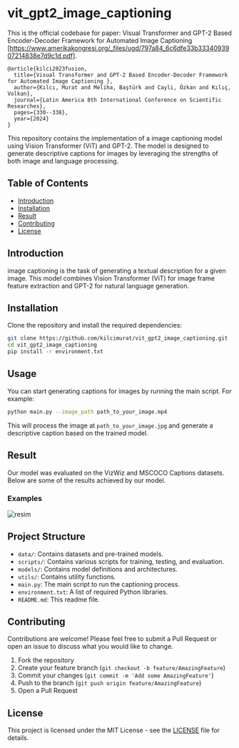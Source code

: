 # vit_gpt2_image_captioning

This is the official codebase for paper: Visual Transformer and GPT-2 Based Encoder-Decoder Framework for Automated Image Captioning [https://www.amerikakongresi.org/_files/ugd/797a84_6c6dfe33b3334093907214838e7d9c1d.pdf].


```
@article{kilci2023fusion,
  title={Visual Transformer and GPT-2 Based Encoder-Decoder Framework for Automated Image Captioning },
  author={Kılcı, Murat and Meliha, Baştürk and Cayli, Özkan and Kılıç, Volkan},
  journal={Latin America 8th International Conference on Scientific Researches},
  pages={330--338},
  year={2024}
}
```

This repository contains the implementation of a image captioning model using Vision Transformer (ViT) and GPT-2. The model is designed to generate descriptive captions for images by leveraging the strengths of both image and language processing.

## Table of Contents
- [Introduction](#introduction)
- [Installation](#installation)
- [Result](#result)
- [Contributing](#contributing)
- [License](#license)

## Introduction

image captioning is the task of generating a textual description for a given image. This model combines Vision Transformer (ViT) for image frame feature extraction and GPT-2 for natural language generation.

## Installation

Clone the repository and install the required dependencies:

```bash
git clone https://github.com/kilcimurat/vit_gpt2_image_captioning.git
cd vit_gpt2_image_captioning
pip install -r environment.txt
 ```

## Usage

You can start generating captions for images by running the main script. For example:

```bash
python main.py --image_path path_to_your_image.mp4
```
This will process the image at `path_to_your_image.jpg` and generate a descriptive caption based on the trained model.

## Result
Our model was evaluated on the VizWiz and MSCOCO Captions datasets. Below are some of the results achieved by our model.

### Examples
![resim](https://github.com/kilcimurat/vit_gpt2_image_captioning/blob/main/result_image.png)



## Project Structure

- `data/`: Contains datasets and pre-trained models.
- `scripts/`: Contains various scripts for training, testing, and evaluation.
- `models/`: Contains model definitions and architectures.
- `utils/`: Contains utility functions.
- `main.py`: The main script to run the captioning process.
- `environment.txt`: A list of required Python libraries.
- `README.md`: This readme file.


## Contributing

Contributions are welcome! Please feel free to submit a Pull Request or open an issue to discuss what you would like to change.

1. Fork the repository
2. Create your feature branch (`git checkout -b feature/AmazingFeature`)
3. Commit your changes (`git commit -m 'Add some AmazingFeature'`)
4. Push to the branch (`git push origin feature/AmazingFeature`)
5. Open a Pull Request

## License

This project is licensed under the MIT License - see the [LICENSE](LICENSE) file for details.




